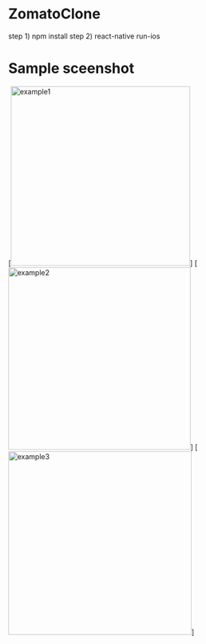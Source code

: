 # ZomatoClone
 step 1) npm install
 step 2) react-native run-ios

# Sample sceenshot
[<img width="359" alt="example1" src="https://user-images.githubusercontent.com/29592118/117044941-97178780-ad2c-11eb-83db-a66d0c3e23bc.png">]
[<img width="365" alt="example2" src="https://user-images.githubusercontent.com/29592118/117045220-e52c8b00-ad2c-11eb-9191-b5a2d6a87ef3.png">]
[<img width="367" alt="example3" src="https://user-images.githubusercontent.com/29592118/117045243-ec539900-ad2c-11eb-8d80-ffc55caaf92e.png">]
